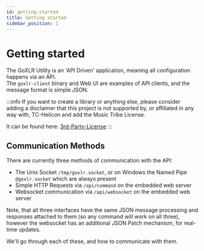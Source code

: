 ```yaml
---
id: getting-started
title: Getting started
sidebar_position: 1
---
```


# Getting started
The GoXLR Utility is an 'API Driven' application, meaning all configuration happens via an API.<br/>
The `goxlr-client` binary and Web UI are examples of API clients, and the message format is simple JSON.

:::info
If you want to create a library or anything else,
please consider adding a disclaimer that this project is not supported by,
or affiliated in any way with, TC-Helicon and add the Music Tribe License.

It can be found here: [3rd-Party-License](https://github.com/GoXLR-on-Linux/goxlr-utility/blob/main/LICENSE-3RD-PARTY)
:::

## Communication Methods
There are currently three methods of communication with the API:
- The Unix Socket `/tmp/goxlr.socket`, or on Windows the Named Pipe `@goxlr.socket` which are always present
- Simple HTTP Requests via `/api/command` on the embedded web server
- Websocket communication via `/api/websocket` on the embedded web server

Note, that all three interfaces have the same JSON message processing and responses attached to them
(so any command will work on all three), however the websocket has an additional JSON Patch mechanism, for real-time updates.

We'll go through each of these, and how to communicate with them.